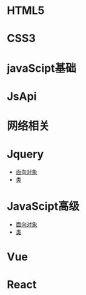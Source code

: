# HTML5
# CSS3
# javaScipt基础
# JsApi
# 网络相关
# Jquery
 * [面向对象](./file/JsSenior/OO.md)
 * [类](./file/JsSenior/OO.md)
# JavaScipt高级
 * [面向对象](./file/JsSenior/OO.md)
 * [类](./file/JsSenior/OO.md)
# Vue
# React
